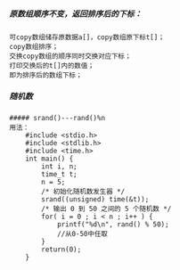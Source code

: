 ##### 原数组顺序不变，返回排序后的下标：
	可copy数组储存原数据a[]，copy数组原下标t[]；
	copy数组排序；
	交换copy数组的顺序同时交换对应下标；
	打印交换后的t[]内的数值；
	即为排序后的数组下标；
##### 随机数
	##### srand()---rand()%n
	用法：
		#include <stdio.h> 
		#include <stdlib.h> 
		#include <time.h> 
		int main() { 
			int i, n;
			time_t t;
			n = 5; 
			/* 初始化随机数发生器 */ 
			srand((unsigned) time(&t)); 
			/* 输出 0 到 50 之间的 5 个随机数 */ 
			for( i = 0 ; i < n ; i++ ) {
				printf("%d\n", rand() % 50);
				//从0-50中任取 
			} 
			return(0); 
		}